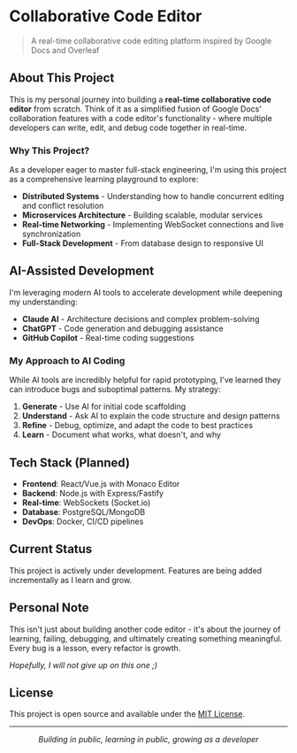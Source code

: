# Collaborative Code Editor

> A real-time collaborative code editing platform inspired by Google Docs and Overleaf

## About This Project

This is my personal journey into building a **real-time collaborative code editor** from scratch. Think of it as a simplified fusion of Google Docs' collaboration features with a code editor's functionality - where multiple developers can write, edit, and debug code together in real-time.

### Why This Project?

As a developer eager to master full-stack engineering, I'm using this project as a comprehensive learning playground to explore:

- **Distributed Systems** - Understanding how to handle concurrent editing and conflict resolution
- **Microservices Architecture** - Building scalable, modular services
- **Real-time Networking** - Implementing WebSocket connections and live synchronization
- **Full-Stack Development** - From database design to responsive UI

## AI-Assisted Development

I'm leveraging modern AI tools to accelerate development while deepening my understanding:

- **Claude AI** - Architecture decisions and complex problem-solving
- **ChatGPT** - Code generation and debugging assistance  
- **GitHub Copilot** - Real-time coding suggestions

### My Approach to AI Coding

While AI tools are incredibly helpful for rapid prototyping, I've learned they can introduce bugs and suboptimal patterns. My strategy:

1. **Generate** - Use AI for initial code scaffolding
2. **Understand** - Ask AI to explain the code structure and design patterns
3. **Refine** - Debug, optimize, and adapt the code to best practices
4. **Learn** - Document what works, what doesn't, and why

## Tech Stack (Planned)

- **Frontend**: React/Vue.js with Monaco Editor
- **Backend**: Node.js with Express/Fastify
- **Real-time**: WebSockets (Socket.io)
- **Database**: PostgreSQL/MongoDB
- **DevOps**: Docker, CI/CD pipelines

## Current Status

This project is actively under development. Features are being added incrementally as I learn and grow.

## Personal Note

This isn't just about building another code editor - it's about the journey of learning, failing, debugging, and ultimately creating something meaningful. Every bug is a lesson, every refactor is growth.

*Hopefully, I will not give up on this one ;)*

## License

This project is open source and available under the [MIT License](LICENSE).

---

<div align="center">
  <i>Building in public, learning in public, growing as a developer</i>
</div>
